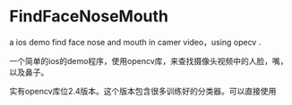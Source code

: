 # FindFaceNoseMouth
a  ios demo find face  nose and mouth in camer video，using opecv .

一个简单的ios的demo程序，使用opencv库，来查找摄像头视频中的人脸，嘴，以及鼻子。

实有opencv库位2.4版本。这个版本包含很多训练好的分类器。可以直接使用
